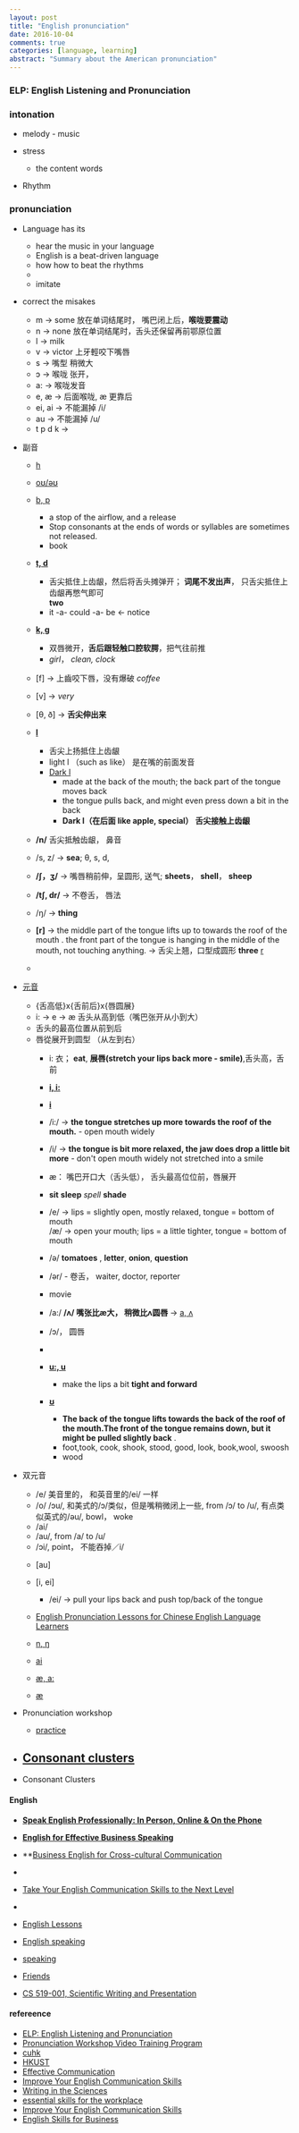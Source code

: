 ```yaml
---
layout: post
title: "English pronunciation"
date: 2016-10-04
comments: true
categories: [language, learning]
abstract: "Summary about the American pronunciation"
---
```

### ELP: English Listening and Pronunciation

### intonation  
* melody - music
* stress  
   - the content words 

* Rhythm  

### pronunciation

* Language has its 
  - hear the music in your language
  - English is a beat-driven language
  - how how to beat the rhythms
  -  
  - imitate

* correct the misakes 
  - m -> some 放在单词结尾时， 嘴巴闭上后，**喉咙要震动** 
  - n -> none 放在单词结尾时，舌头还保留再前鄂原位置
  - l -> milk 
  - v -> victor 上牙輕咬下嘴唇
  - s -> 嘴型 稍微大
  - ɔ -> 喉咙 张开，
  - a: -> 喉咙发音
  - e, æ -> 后面喉咙, æ 更靠后
  - ei, ai -> 不能漏掉 /i/
  - au -> 不能漏掉 /u/
  - t p d k -> 

* 副音
  - [h](http://www.bilibili.com/video/av2681140/index_7.html)
  - [oʊ/əʊ](http://www.bilibili.com/video/av2681140/index_8.html#page=9) 

  - [b, p](http://rachelsenglish.com/english-pronounce-b-p-consonants/)
    + a stop of the airflow, and a release  
    + Stop consonants at the ends of words or syllables are sometimes not released.
    + book

  - **[t, d](https://www.youtube.com/watch?v=zeNsaBwuojg&index=28&list=PLzc5ffj3_Cb5mPVzIFiJelpInJjae8NG2&spfreload=10)**
    + 舌尖抵住上齿龈，然后将舌头摊弹开； **词尾不发出声**， 只舌尖抵住上齿龈再憋气即可  
     **two**
    + it -a- could -a- be <- notice 
     

  - **[k, g](https://www.youtube.com/watch?v=tXJlmLYFzfs&list=PLzc5ffj3_Cb5mPVzIFiJelpInJjae8NG2&index=30)**
    + 双唇微开，**舌后跟轻触口腔软腭**，把气往前推
    + *girl*， *clean, clock*
 
  - [f] -> 上齒咬下唇，没有爆破 *coffee* 
  - [v] -> *very* 
  - [θ, ð] -> **舌尖伸出来**

  - **[l](https://www.youtube.com/watch?v=hvvMmlbs2KI&index=44&list=PLzc5ffj3_Cb5mPVzIFiJelpInJjae8NG2)** 
    + 舌尖上扬抵住上齿龈
    + light l （such as like） 是在嘴的前面发音 
    + [Dark l](http://rachelsenglish.com/dark-l-vs-oh-email-vs-emai-oh/)
      - made at the back of the mouth; the back part of the tongue moves back
      - the tongue pulls back, and might even press down a bit in the back
      - **Dark l（在后面 like apple, special）** **舌尖接触上齿龈**

  - **/n/** 舌尖抵触齿龈， 鼻音
 
  - /s, z/ -> **sea**; θ, s, d, 

  - **/∫，ʒ/** -> 嘴唇稍前伸，呈圆形, 送气; **sheets**， **shell**， **sheep**
  - **/tʃ, dr/** -> 不卷舌， 唇法

  - /ŋ/ -> **thing**

  - **[r]** -> the middle part of the tongue lifts up to towards the roof of the mouth .
  the front part of the tongue is hanging in the middle of the mouth, not touching anything.
  -> 舌尖上翘，口型成圆形 **three** [r](http://rachelsenglish.com/r-consonant/)
  - 

* [元音](http://www.yorku.ca/earmstro/ipa/vowels.html) 
  - {舌高低}x{舌前后}x{唇圆展}
  - i: -> e -> æ   舌头从高到低（嘴巴张开从小到大）
  - 舌头的最高位置从前到后
  - 唇從展开到圆型 （从左到右）
    + i: 衣；  **eat**, **展唇(stretch your lips back more - smile)**,舌头高，舌前
    + **[i, i:](http://www.bilibili.com/video/av2681140/index_8.html)** 
    + **[i](http://rachelsenglish.com/pronounce-ee-vs-ih-leave-vs-live/)**
    + /i:/ -> **the tongue stretches up more towards the roof of the mouth.** - open mouth widely 
    + /i/ -> **the tongue is bit more relaxed, the jaw does drop a little bit more** - don't open mouth widely 
    not stretched into a smile 
    
    + æ： 嘴巴开口大（舌头低）， 舌头最高位位前，唇展开

    + **sit**  **sleep** *spell* **shade**

    + /e/ -> lips = slightly open, mostly relaxed, tongue = bottom of mouth  
      /æ/ -> open your mouth; lips = a little tighter, tongue = bottom of mouth  

    + /ə/ **tomatoes** , **letter**, **onion**, **question**
    + /ər/ - 卷舌， waiter, doctor, reporter
    + movie
    + /a:/  **/ʌ/ 嘴张比æ大， 稍微比ʌ圆唇** -> [a, ʌ](http://rachelsenglish.com/pronounce-ah-vs-uh/)
    + /ɔ/， 圆唇
  
    + 
    + **[u:, u](http://www.bilibili.com/video/av2681140/index_10.html)**  
      - make the lips a bit **tight and forward**
    + **[ʊ](http://rachelsenglish.com/english-pronounce-uh-push-vowel/)**
      - **The back of the tongue lifts towards the back of the roof of the mouth.The front of the tongue remains down, but it might be pulled slightly back** .
      - foot,took, cook, shook, stood, good, look, book,wool, swoosh
      - wood


* 双元音 
    + /e/ 美音里的， 和英音里的/ei/ 一样
    + /o/ /ɔu/, 和美式的/ɔ/类似，但是嘴稍微闭上一些, from /ɔ/ to /u/,  有点类似英式的/əu/,  bowl， woke
    + /ai/
    + /au/, from /a/ to /u/
    + /ɔi/, point， 不能吞掉／i/

  - [au]
  - [i, ei]
    + /ei/ -> pull your lips back and push top/back of the tongue

  - [English Pronunciation Lessons for Chinese English Language Learners](http://www.elementalenglish.com/english-pronunciation-lessons-for-chinese-speakers/)

  - [n, ŋ](http://www.bbc.co.uk/learningenglish/english/features/pronunciation/otherconst3)
  - [ai](http://www.bbc.co.uk/learningenglish/english/features/pronunciation/diphthongs3)
  
  - [æ, a:](http://www.clarityenglish.com/area1/ClearPronunciation/Start.php?prefix=CITY)
  - [æ](https://v.qq.com/x/page/r0127l1hvtn.html?__t=1&ptag=1.sina&_out=1)

* Pronunciation workshop
  - [practice](http://www.bilibili.com/video/av2681140/)
  
* [Consonant clusters](http://www.clarityenglish.com/area1/ClearPronunciation2/Start.php?prefix=CITY)
  - 

* Consonant Clusters


#### English
  - **[Speak English Professionally: In Person, Online & On the Phone](https://www.coursera.org/learn/speak-english-professionally/home/welcome)** 
  - **[English for Effective Business Speaking](https://www.coursera.org/learn/business-english-vocabulary/home/welcome)** 
  - **[Business English for Cross-cultural Communication](https://www.coursera.org/learn/cross-cultural-communication-business/home/welcome) 
  -  
  - [Take Your English Communication Skills to the Next Level](https://www.coursera.org/learn/english-communication-capstone)
  - 

  - [English Lessons](http://www.elementalenglish.com/category/1-english-lessons/)
  - [English speaking](http://elss.elc.cityu.edu.hk/ELSS/activities.aspx)
  - [speaking](http://www.weibo.com/ttarticle/p/show?id=2309404005596264270260#_0)
  - [Friends](http://8drama.com/33506/)

  - [CS 519-001, Scientific Writing and Presentation](http://classes.engr.oregonstate.edu/eecs/spring2016/cs519-001/)
  

#### refereence
  - [ELP: English Listening and Pronunciation](http://homepage.ntu.edu.tw/~karchung/ELPF17.htm)
  - [Pronunciation Workshop Video Training Program](http://www.bilibili.com/video/av2681140/)
  - [cuhk](https://www.ilc.cuhk.edu.hk/EN/ENResources/Speaking_Pronun.aspx)
  - [HKUST](http://ilang.cle.ust.hk/pronunciation/)
  - [Effective Communication](https://www.coursera.org/learn/effective-intercultural-communication/home/welcome)
  - [Improve Your English Communication Skills](https://www.coursera.org/learn/professional-emails-english/home/welcome)
  - [Writing in the Sciences](https://lagunita.stanford.edu/courses/Medicine/SciWrite./Fall2015/info)
  - [essential skills for the workplace](https://www.coursera.org/learn/project-management-basics/home/welcome)
  - [Improve Your English Communication Skills](https://www.coursera.org/specializations/improve-english)
  - [English Skills for Business](https://www.coursera.org/specializations/business-english)

